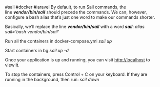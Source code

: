 #sail #docker #laravel 
By default, to run Sail commands, the line **_vendor/bin/sail_** should precede the commands. We can, however, configure a bash alias that’s just one word to make our commands shorter.

Basically, we’ll replace the line **_vendor/bin/sail_** with a word **_sail_**:
_alias sail='bash vendor/bin/sail'_

Run all the containers in docker-compose.yml
_sail up_

Start containers in bg
_sail up -d_

Once your application is up and running, you can visit [http://localhost](http://localhost/) to view it.

To stop the containers, press Control + C on your keyboard. If they are running in the background, then run:
_sail down_